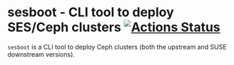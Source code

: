 # sesboot - CLI tool to deploy SES/Ceph clusters [![Actions Status](https://github.com/rjfd/sesboot/workflows/Linting/badge.svg)](https://github.com/rjfd/sesdev/actions)

`sesboot` is a CLI tool to deploy Ceph clusters (both the upstream and SUSE
downstream versions).

